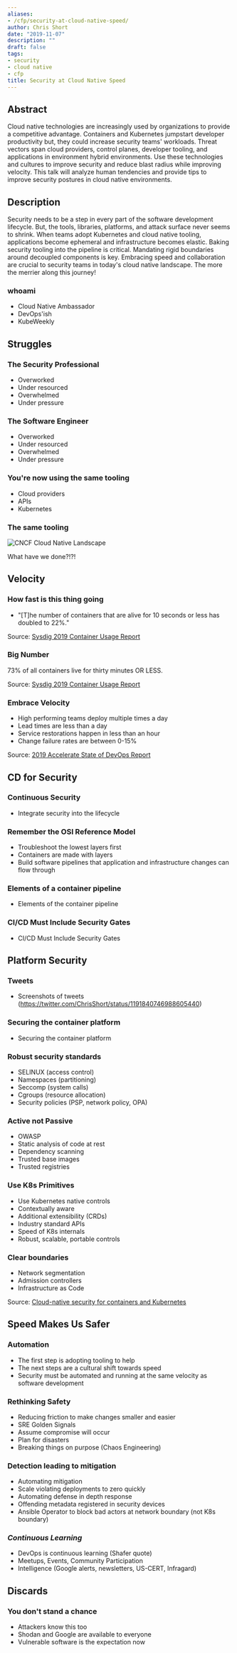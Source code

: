 ```yaml
---
aliases:
- /cfp/security-at-cloud-native-speed/
author: Chris Short
date: "2019-11-07"
description: ""
draft: false
tags:
- security
- cloud native
- cfp
title: Security at Cloud Native Speed
---
```


## Abstract

Cloud native technologies are increasingly used by organizations to provide a competitive advantage. Containers and Kubernetes jumpstart developer productivity but, they could increase security teams' workloads. Threat vectors span cloud providers, control planes, developer tooling, and applications in environment hybrid environments. Use these technologies and cultures to improve security and reduce blast radius while improving velocity. This talk will analyze human tendencies and provide tips to improve security postures in cloud native environments.

## Description

Security needs to be a step in every part of the software development lifecycle. But, the tools, libraries, platforms, and attack surface never seems to shrink. When teams adopt Kubernetes and cloud native tooling, applications become ephemeral and infrastructure becomes elastic. Baking security tooling into the pipeline is critical. Mandating rigid boundaries around decoupled components is key. Embracing speed and collaboration are crucial to security teams in today's cloud native landscape. The more the merrier along this journey!

### whoami

* Cloud Native Ambassador
* DevOps'ish
* KubeWeekly

## Struggles

### The Security Professional

* Overworked
* Under resourced
* Overwhelmed
* Under pressure

### The Software Engineer

* Overworked
* Under resourced
* Overwhelmed
* Under pressure

### You're now using the same tooling

* Cloud providers
* APIs
* Kubernetes

### The same tooling

![CNCF Cloud Native Landscape](https://landscape.cncf.io/images/landscape.png)

What have we done?!?!

## Velocity

### How fast is this thing going

* "[T]he number of containers that are alive for 10 seconds or less has doubled to 22%."

Source: [Sysdig 2019 Container Usage Report](https://sysdig.com/blog/sysdig-2019-container-usage-report/)

### Big Number

73% of all containers live for thirty minutes OR LESS.

Source: [Sysdig 2019 Container Usage Report](https://sysdig.com/blog/sysdig-2019-container-usage-report/)

### Embrace Velocity

* High performing teams deploy multiple times a day
* Lead times are less than a day
* Service restorations happen in less than an hour
* Change failure rates are between 0-15%

Source: [2019 Accelerate State of DevOps Report](http://cloud.google.com/devops/state-of-devops/)

## CD for Security

### Continuous Security

* Integrate security into the lifecycle

### Remember the OSI Reference Model

* Troubleshoot the lowest layers first
* Containers are made with layers
* Build software pipelines that application and infrastructure changes can flow through

### Elements of a container pipeline

* Elements of the container pipeline

### CI/CD Must Include Security Gates

* CI/CD Must Include Security Gates

## Platform Security

### Tweets

* Screenshots of tweets (https://twitter.com/ChrisShort/status/1191840746988605440)

### Securing the container platform

* Securing the container platform

### Robust security standards

* SELINUX (access control)
* Namespaces (partitioning)
* Seccomp (system calls)
* Cgroups (resource allocation)
* Security policies (PSP, network policy, OPA)

### Active not Passive

* OWASP
* Static analysis of code at rest
* Dependency scanning
* Trusted base images
* Trusted registries

### Use K8s Primitives

* Use Kubernetes native controls
* Contextually aware
* Additional extensibility (CRDs)
* Industry standard APIs
* Speed of K8s internals
* Robust, scalable, portable controls

### Clear boundaries

* Network segmentation
* Admission controllers
* Infrastructure as Code

Source: [Cloud-native security for containers and
Kubernetes](https://shortcdn.com/chrisshort/StackRox-Kubernetes-Security-Platform-Solution-Brief.pdf)

## Speed Makes Us Safer

### Automation

* The first step is adopting tooling to help
* The next steps are a cultural shift towards speed
* Security must be automated and running at the same velocity as software development

### Rethinking Safety

* Reducing friction to make changes smaller and easier
* SRE Golden Signals
* Assume compromise will occur
* Plan for disasters
* Breaking things on purpose (Chaos Engineering)

### Detection leading to mitigation

* Automating mitigation
* Scale violating deployments to zero quickly
* Automating defense in depth response
* Offending metadata registered in security devices
* Ansible Operator to block bad actors at network boundary (not K8s boundary)

### *Continuous Learning*

* DevOps is continuous learning (Shafer quote)
* Meetups, Events, Community Participation
* Intelligence (Google alerts, newsletters, US-CERT, Infragard)

## Discards

### You don't stand a chance

* Attackers know this too
* Shodan and Google are available to everyone
* Vulnerable software is the expectation now
